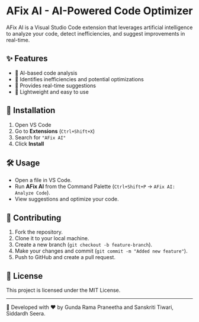 # AFix AI - AI-Powered Code Optimizer

AFix AI is a Visual Studio Code extension that leverages artificial intelligence to analyze your code, detect inefficiencies, and suggest improvements in real-time.

## ✨ Features
- 🧠 AI-based code analysis
- 🔎 Identifies inefficiencies and potential optimizations
- 📢 Provides real-time suggestions
- 🚀 Lightweight and easy to use

## 🚀 Installation
1. Open VS Code
2. Go to **Extensions** (`Ctrl+Shift+X`)
3. Search for `"AFix AI"`
4. Click **Install**

## 🛠 Usage
- Open a file in VS Code.
- Run **AFix AI** from the Command Palette (`Ctrl+Shift+P` → `AFix AI: Analyze Code`).
- View suggestions and optimize your code.

## 👥 Contributing
1. Fork the repository.
2. Clone it to your local machine.
3. Create a new branch (`git checkout -b feature-branch`).
4. Make your changes and commit (`git commit -m "Added new feature"`).
5. Push to GitHub and create a pull request.

## 📜 License
This project is licensed under the MIT License.

---
🚀 Developed with ❤️ by Gunda Rama Praneetha and Sanskriti Tiwari, Siddardh Seera.
